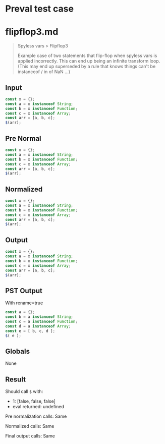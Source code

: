 # Preval test case

# flipflop3.md

> Spyless vars > Flipflop3
>
> Example case of two statements that flip-flop when spyless vars is applied incorrectly.
> This can end up being an infinite transform loop.
> (This may end up superseded by a rule that knows things can't be instanceof / in of NaN ...)

## Input

`````js filename=intro
const x = {};
const a = x instanceof String;
const b = x instanceof Function;
const c = x instanceof Array;
const arr = [a, b, c];
$(arr);
`````

## Pre Normal


`````js filename=intro
const x = {};
const a = x instanceof String;
const b = x instanceof Function;
const c = x instanceof Array;
const arr = [a, b, c];
$(arr);
`````

## Normalized


`````js filename=intro
const x = {};
const a = x instanceof String;
const b = x instanceof Function;
const c = x instanceof Array;
const arr = [a, b, c];
$(arr);
`````

## Output


`````js filename=intro
const x = {};
const a = x instanceof String;
const b = x instanceof Function;
const c = x instanceof Array;
const arr = [a, b, c];
$(arr);
`````

## PST Output

With rename=true

`````js filename=intro
const a = {};
const b = a instanceof String;
const c = a instanceof Function;
const d = a instanceof Array;
const e = [ b, c, d ];
$( e );
`````

## Globals

None

## Result

Should call `$` with:
 - 1: [false, false, false]
 - eval returned: undefined

Pre normalization calls: Same

Normalized calls: Same

Final output calls: Same
